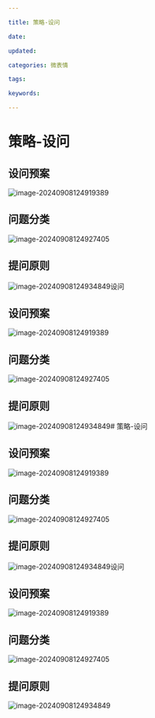 ```yaml
---

title: 策略-设问

date: 

updated: 

categories: 微表情

tags: 

keywords: 

---
```

# 策略-设问

## 设问预案

![image-20240908124919389](./../../TyporaImage/MicroExpression/image-20240908124919389.png)

## 问题分类

![image-20240908124927405](./../../TyporaImage/MicroExpression/image-20240908124927405.png)



## 提问原则

![image-20240908124934849](./../../TyporaImage/MicroExpression/image-20240908124934849.png)设问

## 设问预案

![image-20240908124919389](./../../TyporaImage/MicroExpression/image-20240908124919389.png)

## 问题分类

![image-20240908124927405](./../../TyporaImage/MicroExpression/image-20240908124927405.png)



## 提问原则

![image-20240908124934849](./../../TyporaImage/MicroExpression/image-20240908124934849.png)# 策略-设问

## 设问预案

![image-20240908124919389](./../../TyporaImage/MicroExpression/image-20240908124919389.png)

## 问题分类

![image-20240908124927405](./../../TyporaImage/MicroExpression/image-20240908124927405.png)



## 提问原则

![image-20240908124934849](./../../TyporaImage/MicroExpression/image-20240908124934849.png)设问

## 设问预案

![image-20240908124919389](./../../TyporaImage/MicroExpression/image-20240908124919389.png)

## 问题分类

![image-20240908124927405](./../../TyporaImage/MicroExpression/image-20240908124927405.png)



## 提问原则

![image-20240908124934849](./../../TyporaImage/MicroExpression/image-20240908124934849.png)